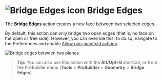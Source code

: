 # ![Bridge Edges icon](images/icons/Edge_Bridge.png) Bridge Edges

The __Bridge Edges__ action creates a new face between two selected edges.

By default, this action can only bridge two open edges (that is, no face on the open or free side). However, you can override this; to do so, navigate to the Preferences and enable [Allow non-manifold actions](preferences.md#bridge).

![Bridge edges between two planes](images/BridgeEdges_Example.png)

> **Tip:** You can also use this action with the **Alt/Opt+B** shortcut, or from the ProBuilder menu (**Tools** > **ProBuilder** > **Geometry** > **Bridge Edges**).
